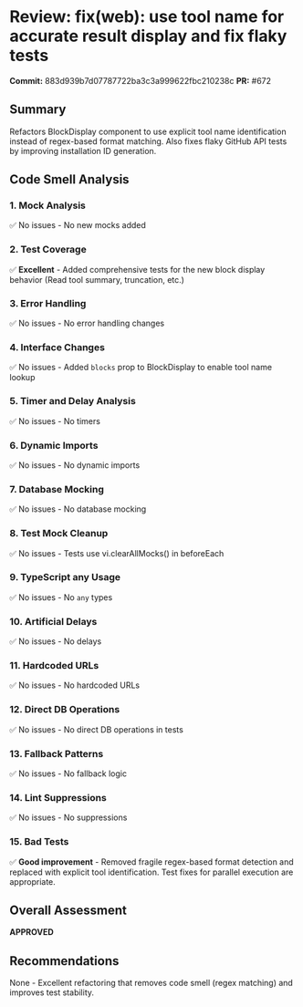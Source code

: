 # Review: fix(web): use tool name for accurate result display and fix flaky tests

**Commit:** 883d939b7d07787722ba3c3a999622fbc210238c
**PR:** #672

## Summary
Refactors BlockDisplay component to use explicit tool name identification instead of regex-based format matching. Also fixes flaky GitHub API tests by improving installation ID generation.

## Code Smell Analysis

### 1. Mock Analysis
✅ No issues - No new mocks added

### 2. Test Coverage
✅ **Excellent** - Added comprehensive tests for the new block display behavior (Read tool summary, truncation, etc.)

### 3. Error Handling
✅ No issues - No error handling changes

### 4. Interface Changes
✅ No issues - Added `blocks` prop to BlockDisplay to enable tool name lookup

### 5. Timer and Delay Analysis
✅ No issues - No timers

### 6. Dynamic Imports
✅ No issues - No dynamic imports

### 7. Database Mocking
✅ No issues - No database mocking

### 8. Test Mock Cleanup
✅ No issues - Tests use vi.clearAllMocks() in beforeEach

### 9. TypeScript any Usage
✅ No issues - No `any` types

### 10. Artificial Delays
✅ No issues - No delays

### 11. Hardcoded URLs
✅ No issues - No hardcoded URLs

### 12. Direct DB Operations
✅ No issues - No direct DB operations in tests

### 13. Fallback Patterns
✅ No issues - No fallback logic

### 14. Lint Suppressions
✅ No issues - No suppressions

### 15. Bad Tests
✅ **Good improvement** - Removed fragile regex-based format detection and replaced with explicit tool identification. Test fixes for parallel execution are appropriate.

## Overall Assessment
**APPROVED**

## Recommendations
None - Excellent refactoring that removes code smell (regex matching) and improves test stability.

